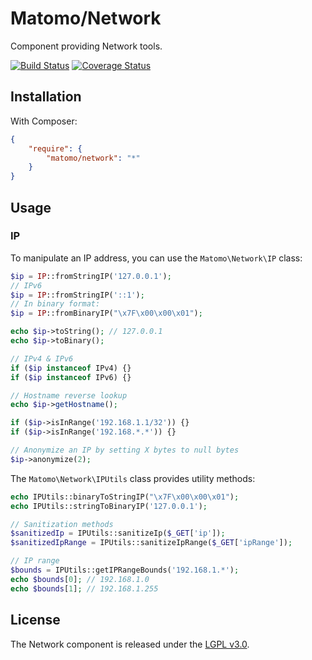 # Matomo/Network

Component providing Network tools.

[![Build Status](https://travis-ci.org/matomo-org/component-network.svg?branch=master)](https://travis-ci.org/matomo-org/component-network)
[![Coverage Status](https://coveralls.io/repos/matomo-org/component-network/badge.png?branch=master)](https://coveralls.io/r/matomo-org/component-network?branch=master)

## Installation

With Composer:

```json
{
    "require": {
        "matomo/network": "*"
    }
}
```

## Usage

### IP

To manipulate an IP address, you can use the `Matomo\Network\IP` class:

```php
$ip = IP::fromStringIP('127.0.0.1');
// IPv6
$ip = IP::fromStringIP('::1');
// In binary format:
$ip = IP::fromBinaryIP("\x7F\x00\x00\x01");

echo $ip->toString(); // 127.0.0.1
echo $ip->toBinary();

// IPv4 & IPv6
if ($ip instanceof IPv4) {}
if ($ip instanceof IPv6) {}

// Hostname reverse lookup
echo $ip->getHostname();

if ($ip->isInRange('192.168.1.1/32')) {}
if ($ip->isInRange('192.168.*.*')) {}

// Anonymize an IP by setting X bytes to null bytes
$ip->anonymize(2);
```

The `Matomo\Network\IPUtils` class provides utility methods:

```php
echo IPUtils::binaryToStringIP("\x7F\x00\x00\x01");
echo IPUtils::stringToBinaryIP('127.0.0.1');

// Sanitization methods
$sanitizedIp = IPUtils::sanitizeIp($_GET['ip']);
$sanitizedIpRange = IPUtils::sanitizeIpRange($_GET['ipRange']);

// IP range
$bounds = IPUtils::getIPRangeBounds('192.168.1.*');
echo $bounds[0]; // 192.168.1.0
echo $bounds[1]; // 192.168.1.255
```

## License

The Network component is released under the [LGPL v3.0](http://choosealicense.com/licenses/lgpl-3.0/).
